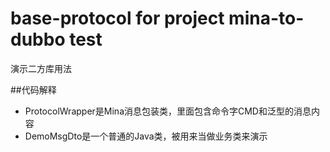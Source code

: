 # base-protocol for project mina-to-dubbo test
演示二方库用法

##代码解释
+ ProtocolWrapper是Mina消息包装类，里面包含命令字CMD和泛型的消息内容
+ DemoMsgDto是一个普通的Java类，被用来当做业务类来演示

